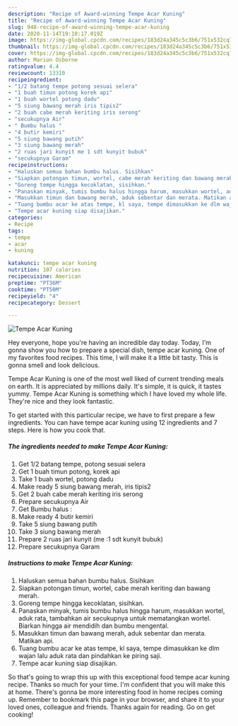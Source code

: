 ```yaml
---
description: "Recipe of Award-winning Tempe Acar Kuning"
title: "Recipe of Award-winning Tempe Acar Kuning"
slug: 948-recipe-of-award-winning-tempe-acar-kuning
date: 2020-11-14T19:10:17.019Z
image: https://img-global.cpcdn.com/recipes/183d24a345c5c3b6/751x532cq70/tempe-acar-kuning-foto-resep-utama.jpg
thumbnail: https://img-global.cpcdn.com/recipes/183d24a345c5c3b6/751x532cq70/tempe-acar-kuning-foto-resep-utama.jpg
cover: https://img-global.cpcdn.com/recipes/183d24a345c5c3b6/751x532cq70/tempe-acar-kuning-foto-resep-utama.jpg
author: Marion Osborne
ratingvalue: 4.4
reviewcount: 13310
recipeingredient:
- "1/2 batang tempe potong sesuai selera"
- "1 buah timun potong korek api"
- "1 buah wortel potong dadu"
- "5 siung bawang merah iris tipis2"
- "2 buah cabe merah keriting iris serong"
- "secukupnya Air"
- " Bumbu halus "
- "4 butir kemiri"
- "5 siung bawang putih"
- "3 siung bawang merah"
- "2 ruas jari kunyit me 1 sdt kunyit bubuk"
- "secukupnya Garam"
recipeinstructions:
- "Haluskan semua bahan bumbu halus. Sisihkan"
- "Siapkan potongan timun, wortel, cabe merah keriting dan bawang merah."
- "Goreng tempe hingga kecoklatan, sisihkan."
- "Panaskan minyak, tumis bumbu halus hingga harum, masukkan wortel, aduk rata, tambahkan air secukupnya untuk mematangkan wortel. Biarkan hingga air mendidih dan bumbu mengental."
- "Masukkan timun dan bawang merah, aduk sebentar dan merata. Matikan api."
- "Tuang bumbu acar ke atas tempe, kl saya, tempe dimasukkan ke dlm wajan lalu aduk rata dan pindahkan ke piring saji."
- "Tempe acar kuning siap disajikan."
categories:
- Recipe
tags:
- tempe
- acar
- kuning

katakunci: tempe acar kuning 
nutrition: 107 calories
recipecuisine: American
preptime: "PT36M"
cooktime: "PT50M"
recipeyield: "4"
recipecategory: Dessert

---
```



![Tempe Acar Kuning](https://img-global.cpcdn.com/recipes/183d24a345c5c3b6/751x532cq70/tempe-acar-kuning-foto-resep-utama.jpg)

Hey everyone, hope you're having an incredible day today. Today, I'm gonna show you how to prepare a special dish, tempe acar kuning. One of my favorites food recipes. This time, I will make it a little bit tasty. This is gonna smell and look delicious.

Tempe Acar Kuning is one of the most well liked of current trending meals on earth. It is appreciated by millions daily. It's simple, it is quick, it tastes yummy. Tempe Acar Kuning is something which I have loved my whole life. They're nice and they look fantastic.




To get started with this particular recipe, we have to first prepare a few ingredients. You can have tempe acar kuning using 12 ingredients and 7 steps. Here is how you cook that.

<!--inarticleads1-->

##### The ingredients needed to make Tempe Acar Kuning:

1. Get 1/2 batang tempe, potong sesuai selera
1. Get 1 buah timun potong, korek api
1. Take 1 buah wortel, potong dadu
1. Make ready 5 siung bawang merah, iris tipis2
1. Get 2 buah cabe merah keriting iris serong
1. Prepare secukupnya Air
1. Get  Bumbu halus :
1. Make ready 4 butir kemiri
1. Take 5 siung bawang putih
1. Take 3 siung bawang merah
1. Prepare 2 ruas jari kunyit (me :1 sdt kunyit bubuk)
1. Prepare secukupnya Garam




<!--inarticleads2-->

##### Instructions to make Tempe Acar Kuning:

1. Haluskan semua bahan bumbu halus. Sisihkan
1. Siapkan potongan timun, wortel, cabe merah keriting dan bawang merah.
1. Goreng tempe hingga kecoklatan, sisihkan.
1. Panaskan minyak, tumis bumbu halus hingga harum, masukkan wortel, aduk rata, tambahkan air secukupnya untuk mematangkan wortel. Biarkan hingga air mendidih dan bumbu mengental.
1. Masukkan timun dan bawang merah, aduk sebentar dan merata. Matikan api.
1. Tuang bumbu acar ke atas tempe, kl saya, tempe dimasukkan ke dlm wajan lalu aduk rata dan pindahkan ke piring saji.
1. Tempe acar kuning siap disajikan.




So that's going to wrap this up with this exceptional food tempe acar kuning recipe. Thanks so much for your time. I'm confident that you will make this at home. There's gonna be more interesting food in home recipes coming up. Remember to bookmark this page in your browser, and share it to your loved ones, colleague and friends. Thanks again for reading. Go on get cooking!
